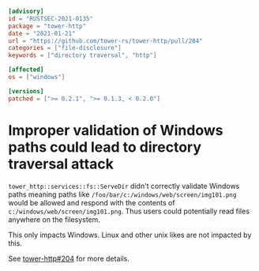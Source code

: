 ```toml
[advisory]
id = "RUSTSEC-2021-0135"
package = "tower-http"
date = "2021-01-21"
url = "https://github.com/tower-rs/tower-http/pull/204"
categories = ["file-disclosure"]
keywords = ["directory traversal", "http"]

[affected]
os = ["windows"]

[versions]
patched = [">= 0.2.1", ">= 0.1.3, < 0.2.0"]
```

# Improper validation of Windows paths could lead to directory traversal attack

`tower_http::services::fs::ServeDir` didn't correctly validate Windows paths
meaning paths like `/foo/bar/c:/windows/web/screen/img101.png` would be allowed
and respond with the contents of `c:/windows/web/screen/img101.png`. Thus users
could potentially read files anywhere on the filesystem.

This only impacts Windows. Linux and other unix likes are not impacted by this.

See [tower-http#204] for more details.

[tower-http#204]: https://github.com/tower-rs/tower-http/pull/204
